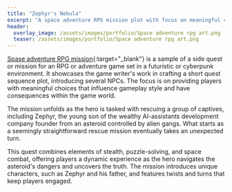 ```yaml
---
title: "Zephyr's Nebula"
excerpt: "A space adventure RPG mission plot with focus on meaningful choices that influence gameplay"
header:
  overlay_image: /assets/images/portfolio/Space adventure rpg art.png
  teaser: /assets/images/portfolio/Space adventure rpg art.png
---
```


[Spase adventure RPG mission](https://drive.google.com/file/d/1n9pdNng3fVB0QUl0mfa--TQhTiSXfmSg/view?usp=sharing){:target="\_blank"} is a sample of a side quest or mission for an RPG or adventure game set in a futuristic or cyberpunk environment. It showcases the game writer's work in crafting a short quest sequence plot, introducing several NPCs. The focus is on providing players with meaningful choices that influence gameplay style and have consequences within the game world.

The mission unfolds as the hero is tasked with rescuing a group of captives, including Zephyr, the young son of the wealthy AI-assistants development company founder from an asteroid controlled by alien gangs. What starts as a seemingly straightforward rescue mission eventually takes an unexpected turn.

This quest combines elements of stealth, puzzle-solving, and space combat, offering players a dynamic experience as the hero navigates the asteroid's dangers and uncovers the truth. The mission introduces unique characters, such as Zephyr and his father, and features twists and turns that keep players engaged.
